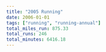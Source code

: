 ```yaml
---
title: "2005 Running"
date: 2006-01-01
tags: ["running", "running-annual"]
total_miles_run: 875.33
total_runs: 246
total_minutes: 6416.18
---
```


<!--more-->
